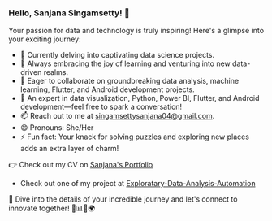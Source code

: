### Hello, Sanjana Singamsetty! 👋

Your passion for data and technology is truly inspiring! Here's a glimpse into your exciting journey:

- 🔭 Currently delving into captivating data science projects.
- 🌱 Always embracing the joy of learning and venturing into new data-driven realms.
- 👯 Eager to collaborate on groundbreaking data analysis, machine learning, Flutter, and Android development projects.
- 💬 An expert in data visualization, Python, Power BI, Flutter, and Android development—feel free to spark a conversation!
- 📫 Reach out to me at [singamsettysanjana04@gmail.com](mailto:singamsettysanjana04@gmail.com).
- 😄 Pronouns: She/Her
- ⚡ Fun fact: Your knack for solving puzzles and exploring new places adds an extra layer of charm!
  
👉 Check out my CV on [Sanjana's Portfolio](https://sanjana-singamsetty-portfolio.vercel.app/)
-  Check out one of my project at [Exploratary-Data-Analysis-Automation](https://huggingface.co/spaces/sanjana04/EDA-AUTOMATION)


🌟 Dive into the details of your incredible journey and let's connect to innovate together! 🚀📊📱🌍
